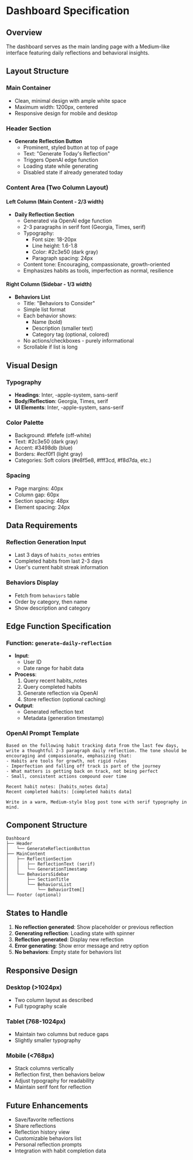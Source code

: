 # Dashboard Specification

## Overview

The dashboard serves as the main landing page with a Medium-like interface featuring daily reflections and behavioral insights.

## Layout Structure

### Main Container

- Clean, minimal design with ample white space
- Maximum width: 1200px, centered
- Responsive design for mobile and desktop

### Header Section

- **Generate Reflection Button**
  - Prominent, styled button at top of page
  - Text: "Generate Today's Reflection"
  - Triggers OpenAI edge function
  - Loading state while generating
  - Disabled state if already generated today

### Content Area (Two Column Layout)

#### Left Column (Main Content - 2/3 width)

- **Daily Reflection Section**
  - Generated via OpenAI edge function
  - 2-3 paragraphs in serif font (Georgia, Times, serif)
  - Typography:
    - Font size: 18-20px
    - Line height: 1.6-1.8
    - Color: #2c3e50 (dark gray)
    - Paragraph spacing: 24px
  - Content tone: Encouraging, compassionate, growth-oriented
  - Emphasizes habits as tools, imperfection as normal, resilience

#### Right Column (Sidebar - 1/3 width)

- **Behaviors List**
  - Title: "Behaviors to Consider"
  - Simple list format
  - Each behavior shows:
    - Name (bold)
    - Description (smaller text)
    - Category tag (optional, colored)
  - No actions/checkboxes - purely informational
  - Scrollable if list is long

## Visual Design

### Typography

- **Headings**: Inter, -apple-system, sans-serif
- **Body/Reflection**: Georgia, Times, serif
- **UI Elements**: Inter, -apple-system, sans-serif

### Color Palette

- Background: #fefefe (off-white)
- Text: #2c3e50 (dark gray)
- Accent: #3498db (blue)
- Borders: #ecf0f1 (light gray)
- Categories: Soft colors (#e8f5e8, #fff3cd, #f8d7da, etc.)

### Spacing

- Page margins: 40px
- Column gap: 60px
- Section spacing: 48px
- Element spacing: 24px

## Data Requirements

### Reflection Generation Input

- Last 3 days of `habits_notes` entries
- Completed habits from last 2-3 days
- User's current habit streak information

### Behaviors Display

- Fetch from `behaviors` table
- Order by category, then name
- Show description and category

## Edge Function Specification

### Function: `generate-daily-reflection`

- **Input**:
  - User ID
  - Date range for habit data
- **Process**:
  1. Query recent habits_notes
  2. Query completed habits
  3. Generate reflection via OpenAI
  4. Store reflection (optional caching)
- **Output**:
  - Generated reflection text
  - Metadata (generation timestamp)

### OpenAI Prompt Template

```
Based on the following habit tracking data from the last few days, write a thoughtful 2-3 paragraph daily reflection. The tone should be encouraging and compassionate, emphasizing that:
- Habits are tools for growth, not rigid rules
- Imperfection and falling off track is part of the journey
- What matters is getting back on track, not being perfect
- Small, consistent actions compound over time

Recent habit notes: [habits_notes data]
Recent completed habits: [completed habits data]

Write in a warm, Medium-style blog post tone with serif typography in mind.
```

## Component Structure

```
Dashboard
├── Header
│   └── GenerateReflectionButton
├── MainContent
│   ├── ReflectionSection
│   │   ├── ReflectionText (serif)
│   │   └── GenerationTimestamp
│   └── BehaviorsSidebar
│       ├── SectionTitle
│       └── BehaviorsList
│           └── BehaviorItem[]
└── Footer (optional)
```

## States to Handle

1. **No reflection generated**: Show placeholder or previous reflection
2. **Generating reflection**: Loading state with spinner
3. **Reflection generated**: Display new reflection
4. **Error generating**: Show error message and retry option
5. **No behaviors**: Empty state for behaviors list

## Responsive Design

### Desktop (>1024px)

- Two column layout as described
- Full typography scale

### Tablet (768-1024px)

- Maintain two columns but reduce gaps
- Slightly smaller typography

### Mobile (<768px)

- Stack columns vertically
- Reflection first, then behaviors below
- Adjust typography for readability
- Maintain serif font for reflection

## Future Enhancements

- Save/favorite reflections
- Share reflections
- Reflection history view
- Customizable behaviors list
- Personal reflection prompts
- Integration with habit completion data
